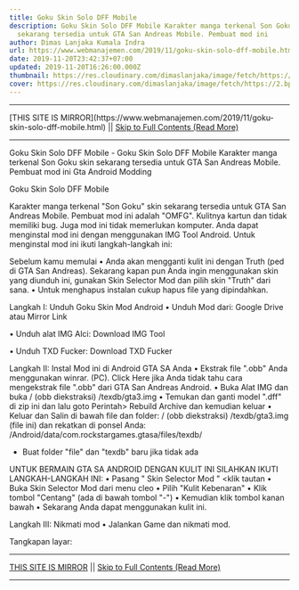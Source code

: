 ```yaml
---
title: Goku Skin Solo DFF Mobile
description: Goku Skin Solo DFF Mobile Karakter manga terkenal Son Goku skin
  sekarang tersedia untuk GTA San Andreas Mobile. Pembuat mod ini
author: Dimas Lanjaka Kumala Indra
url: https://www.webmanajemen.com/2019/11/goku-skin-solo-dff-mobile.html
date: 2019-11-20T23:42:37+07:00
updated: 2019-11-20T16:26:00.000Z
thumbnail: https://res.cloudinary.com/dimaslanjaka/image/fetch/https://2.bp.blogspot.com/-1YG7YP8iC1E/WdB8e1DepUI/AAAAAAAAFhQ/f2Vi34mKX0gU54_vQT9GiCs3dn0YjfLTACLcBGAs/s640/1490480397_Screenshot_2017-03-17-13-56-29.jpg
cover: https://res.cloudinary.com/dimaslanjaka/image/fetch/https://2.bp.blogspot.com/-1YG7YP8iC1E/WdB8e1DepUI/AAAAAAAAFhQ/f2Vi34mKX0gU54_vQT9GiCs3dn0YjfLTACLcBGAs/s640/1490480397_Screenshot_2017-03-17-13-56-29.jpg
---
```


<hr/> [THIS SITE IS MIRROR](https://www.webmanajemen.com/2019/11/goku-skin-solo-dff-mobile.html) || <a href="https://www.webmanajemen.com/2019/11/goku-skin-solo-dff-mobile.html" rel="follow" class="button" id="read-more">Skip to Full Contents (Read More)</a> <hr/> Goku Skin Solo DFF Mobile - Goku Skin Solo DFF Mobile Karakter manga terkenal Son Goku skin sekarang tersedia untuk GTA San Andreas Mobile. Pembuat mod ini Gta Android Modding



 Goku Skin Solo DFF Mobile 



  
 
  Karakter manga terkenal "Son Goku" skin sekarang tersedia untuk GTA San Andreas Mobile.  Pembuat mod ini adalah "OMFG".  Kulitnya kartun dan tidak memiliki bug.  Juga mod ini tidak memerlukan komputer.  Anda dapat menginstal mod ini dengan menggunakan IMG Tool Android. 
  Untuk menginstal mod ini ikuti langkah-langkah ini: 
 
 
  Sebelum kamu memulai 
  • Anda akan mengganti kulit ini dengan Truth (ped di GTA San Andreas).  Sekarang kapan pun Anda ingin menggunakan skin yang diunduh ini, gunakan Skin Selector Mod dan pilih skin "Truth" dari sana. 
  • Untuk menghapus instalan cukup hapus file yang dipindahkan. 
 
 
  Langkah I: Unduh Goku Skin Mod Android 
  • Unduh Mod dari: 
 Google Drive 
  atau 
 Mirror Link 
 
  • Unduh alat IMG Alci: 
 Download IMG Tool 
 
  • Unduh TXD Fucker: 
 Download TXD Fucker 
 
 
  Langkah II: Instal Mod ini di Android GTA SA Anda 
  • Ekstrak file ".obb" Anda menggunakan winrar.  (PC).  Click Here jika Anda tidak tahu cara mengekstrak file ".obb" dari GTA San Andreas Android. 
  • Buka Alat IMG dan buka 
  / (obb diekstraksi) /texdb/gta3.img 
  • Temukan dan ganti model ".dff" di zip ini dan 
  lalu goto Perintah> Rebuild Archive dan kemudian keluar 
  • Keluar dan Salin di bawah file dan folder: 
  / (obb diekstraksi) /texdb/gta3.img (file ini) 
  dan rekatkan di ponsel Anda: 
  /Android/data/com.rockstargames.gtasa/files/texdb/ <here> 
  * Buat folder "file" dan "texdb" baru jika tidak ada 
 
  UNTUK BERMAIN GTA SA ANDROID DENGAN KULIT INI SILAHKAN IKUTI LANGKAH-LANGKAH INI: 
  • Pasang " Skin Selector Mod " <klik tautan 
  • Buka Skin Selector Mod dari menu cleo 
  • Pilih "Kulit Kebenaran" 
  • Klik tombol "Centang" (ada di bawah tombol "-") 
  • Kemudian klik tombol kanan bawah 
  • Sekarang Anda dapat menggunakan kulit ini. 
 
 
  Langkah III: Nikmati mod 
  • Jalankan Game dan nikmati mod. 
 
 
  Tangkapan layar: <hr/> [THIS SITE IS MIRROR](https://www.webmanajemen.com/2019/11/goku-skin-solo-dff-mobile.html) || <a href="https://www.webmanajemen.com/2019/11/goku-skin-solo-dff-mobile.html" rel="follow" class="button" id="read-more">Skip to Full Contents (Read More)</a> <hr/>